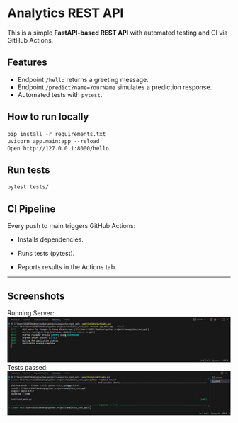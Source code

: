 # Analytics REST API

This is a simple **FastAPI-based REST API** with automated testing and CI via GitHub Actions.

## **Features**
- Endpoint `/hello` returns a greeting message.
- Endpoint `/predict?name=YourName` simulates a prediction response.
- Automated tests with `pytest`.

## **How to run locally**
```plaintext
pip install -r requirements.txt
uvicorn app.main:app --reload
Open http://127.0.0.1:8000/hello
```
## Run tests
```
pytest tests/
```
## CI Pipeline
Every push to main triggers GitHub Actions:

- Installs dependencies.

- Runs tests (pytest).

- Reports results in the Actions tab.
---
## Screenshots
Running Server:
![Running server](./assets/runningserver.png)
Tests passed:
![Tests Passed](./assets/pytest.png)
